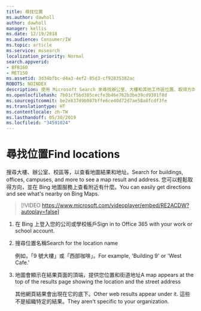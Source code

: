 ```yaml
---
title: 尋找位置
ms.author: dawholl
author: dawholl
manager: kellis
ms.date: 12/19/2018
ms.audience: Consumer/IW
ms.topic: article
ms.service: mssearch
localization_priority: Normal
search.appverid:
- BFB160
- MET150
ms.assetid: 3d34bfbc-d4a3-4ef2-85d3-cf92835382ac
ROBOTS: NOINDEX
description: 使用 Microsoft Search 來尋找辦公室、大樓和其他工作區位置、取得方向，還有更多功能
ms.openlocfilehash: 7b01cf5bd385cecfe3b46e762b3be39cd9301f8d
ms.sourcegitcommit: be2e837d9b087bffe6ce40d72d7ae58a8fcdf3fe
ms.translationtype: HT
ms.contentlocale: zh-TW
ms.lasthandoff: 05/30/2019
ms.locfileid: "34591024"
---
```

# <a name="find-locations"></a><span data-ttu-id="9ab33-103">尋找位置</span><span class="sxs-lookup"><span data-stu-id="9ab33-103">Find locations</span></span>

<span data-ttu-id="9ab33-104">搜尋大樓、辦公室、校區等，以查看地圖結果和地址。</span><span class="sxs-lookup"><span data-stu-id="9ab33-104">Search for buildings, offices, campuses, and more to see a map result and address.</span></span> <span data-ttu-id="9ab33-105">您可以輕鬆取得方向，並在 Bing 地圖服務上查看附近有什麼。</span><span class="sxs-lookup"><span data-stu-id="9ab33-105">You can easily get directions and see what's nearby on Bing Maps.</span></span>

> [!VIDEO https://www.microsoft.com/videoplayer/embed/RE2ACDW?autoplay=false]
  
1. <span data-ttu-id="9ab33-106">在 Bing 上登入您的公司或學校帳戶</span><span class="sxs-lookup"><span data-stu-id="9ab33-106">Sign in to Office 365 with your work or school account.</span></span>
    
2. <span data-ttu-id="9ab33-107">搜尋位置名稱</span><span class="sxs-lookup"><span data-stu-id="9ab33-107">Search for the location name</span></span>
    
    <span data-ttu-id="9ab33-108">例如，「9 號大樓」或「西部咖啡」。</span><span class="sxs-lookup"><span data-stu-id="9ab33-108">For example, 'Building 9' or 'West Cafe.'</span></span>
    
3. <span data-ttu-id="9ab33-109">地圖會顯示在結果頁面的頂端，提供您位置和街道地址</span><span class="sxs-lookup"><span data-stu-id="9ab33-109">A map appears at the top of the results page showing the location and the street address</span></span>
    
    <span data-ttu-id="9ab33-110">其他網頁結果會出現在它的底下。</span><span class="sxs-lookup"><span data-stu-id="9ab33-110">Other web results appear under it.</span></span> <span data-ttu-id="9ab33-111">這些不是組織特定的結果。</span><span class="sxs-lookup"><span data-stu-id="9ab33-111">They aren't specific to your organization.</span></span>

  

